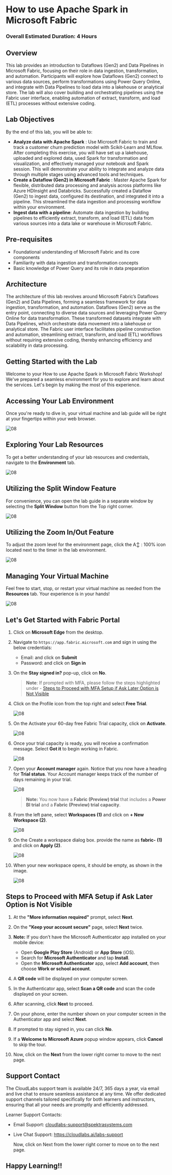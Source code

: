# How to use Apache Spark in Microsoft Fabric

### Overall Estimated Duration: 4 Hours

## Overview

This lab provides an introduction to Dataflows (Gen2) and Data Pipelines in Microsoft Fabric, focusing on their role in data ingestion, transformation, and automation. Participants will explore how Dataflows (Gen2) connect to various data sources, perform transformations using Power Query Online, and integrate with Data Pipelines to load data into a lakehouse or analytical store. The lab will also cover building and orchestrating pipelines using the Fabric user interface, enabling automation of extract, transform, and load (ETL) processes without extensive coding.

## Lab Objectives

By the end of this lab, you will be able to:

- **Analyze data with Apache Spark** : Use Microsoft Fabric to train and track a customer churn prediction model with Scikit-Learn and MLflow. After completing this exercise, you will have set up a lakehouse, uploaded and explored data, used Spark for transformation and visualization, and effectively managed your notebook and Spark session. This will demonstrate your ability to integrate and analyze data through multiple stages using advanced tools and techniques.
- **Create a Dataflow (Gen2) in Microsoft Fabric** : Master Apache Spark for flexible, distributed data processing and analysis across platforms like Azure HDInsight and Databricks. Successfully created a Dataflow (Gen2) to ingest data, configured its destination, and integrated it into a pipeline. This streamlined the data ingestion and processing workflow within your environment.
- **Ingest data with a pipeline**: Automate data ingestion by building pipelines to efficiently extract, transform, and load (ETL) data from various sources into a data lake or warehouse in Microsoft Fabric.

## Pre-requisites

- Foundational understanding of Microsoft Fabric and its core components
- Familiarity with data ingestion and transformation concepts
- Basic knowledge of Power Query and its role in data preparation

## Architecture

The architecture of this lab revolves around Microsoft Fabric’s Dataflows (Gen2) and Data Pipelines, forming a seamless framework for data ingestion, transformation, and automation. Dataflows (Gen2) serve as the entry point, connecting to diverse data sources and leveraging Power Query Online for data transformation. These transformed datasets integrate with Data Pipelines, which orchestrate data movement into a lakehouse or analytical store. The Fabric user interface facilitates pipeline construction and automation, streamlining extract, transform, and load (ETL) workflows without requiring extensive coding, thereby enhancing efficiency and scalability in data processing.

## Getting Started with the Lab
Welcome to your How to use Apache Spark in Microsoft Fabric Workshop! We've prepared a seamless environment for you to explore and learn about the services. Let's begin by making the most of this experience.
 
## Accessing Your Lab Environment
 
Once you're ready to dive in, your virtual machine and lab guide will be right at your fingertips within your web browser.

 ![08](./Images/gs2.png)
 
## Exploring Your Lab Resources
 
To get a better understanding of your lab resources and credentials, navigate to the **Environment** tab.
 
  ![08](./Images/gs1.png)
 
## Utilizing the Split Window Feature
 
For convenience, you can open the lab guide in a separate window by selecting the **Split Window** button from the Top right corner.
 
  ![08](./Images/gs3.png)

## Utilizing the Zoom In/Out Feature

To adjust the zoom level for the environment page, click the A↕ : 100% icon located next to the timer in the lab environment.

   ![08](./Images/march-getting-started-6.png)

## Managing Your Virtual Machine
 
Feel free to start, stop, or restart your virtual machine as needed from the **Resources** tab. Your experience is in your hands!

   ![08](./Images/march-getting-started-5.png)

## ‎Let's Get Started with Fabric Portal

1. Click on **Microsoft Edge** from the desktop.

1. Navigate to `https://app.fabric.microsoft.com` and sign in using the below credentials:

   - Email: <inject key="AzureAdUserEmail"></inject> and click on **Submit**
   - Password: <inject key="AzureAdUserPassword"></inject> and click on **Sign in**

1. On the **Stay signed in?** pop-up, click on **No**.

      > **Note**: If prompted with MFA, please follow the steps highlighted under - [Steps to Proceed with MFA Setup if Ask Later Option is Not Visible](#Steps-to-Proceed-with-MFA-Setup-if-Ask-Later-Option-is-Not-Visible)

1. Click on the Profile icon from the top right and select **Free Trial**.

     ![08](./Images/ap1.png)

1. On the Activate your 60-day free Fabric Trial capacity, click on **Activate**. 

      ![08](./Images/ap2.png)
   
1. Once your trial capacity is ready, you will receive a confirmation message. Select **Got it** to begin working in Fabric.

      ![08](./Images/ap3.png)
   
1. Open your **Account manager** again. Notice that you now have a heading for **Trial status**. Your Account manager keeps track of the number of days remaining in your trial.

    ![08](./Images/ap4.png)

      > **Note:** You now have a **Fabric (Preview) trial** that includes a **Power BI trial** and a **Fabric (Preview) trial capacity**.

1. From the left pane, select **Workspaces (1)** and click on **+ New Workspace (2)**.

      ![08](./Images/ap5.png)

1. On the Create a workspace dialog box. provide the name as **fabric-<inject key="DeploymentID" enableCopy="false"/>** **(1)** and click on **Apply (2)**.

     ![08](./Images/ap5-1.png)
   
1. When your new workspace opens, it should be empty, as shown in the image.

    ![08](./Images/ap5-2.png)

## Steps to Proceed with MFA Setup if Ask Later Option is Not Visible

1. At the **"More information required"** prompt, select **Next**.

1. On the **"Keep your account secure"** page, select **Next** twice.

1. **Note:** If you don’t have the Microsoft Authenticator app installed on your mobile device:

   - Open **Google Play Store** (Android) or **App Store** (iOS).
   - Search for **Microsoft Authenticator** and tap **Install**.
   - Open the **Microsoft Authenticator** app, select **Add account**, then choose **Work or school account**.

1. A **QR code** will be displayed on your computer screen.

1. In the Authenticator app, select **Scan a QR code** and scan the code displayed on your screen.

1. After scanning, click **Next** to proceed.

1. On your phone, enter the number shown on your computer screen in the Authenticator app and select **Next**.
       
1. If prompted to stay signed in, you can click **No**.

1. If a **Welcome to Microsoft Azure** popup window appears, click **Cancel** to skip the tour.
 
1. Now, click on the **Next** from the lower right corner to move to the next page.

## Support Contact

The CloudLabs support team is available 24/7, 365 days a year, via email and live chat to ensure seamless assistance at any time. We offer dedicated support channels tailored specifically for both learners and instructors, ensuring that all your needs are promptly and efficiently addressed.

Learner Support Contacts:

- Email Support: cloudlabs-support@spektrasystems.com
- Live Chat Support: https://cloudlabs.ai/labs-support

    Now, click on Next from the lower right corner to move on to the next page.

## Happy Learning!!

